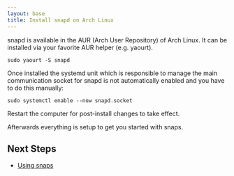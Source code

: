 ```yaml
---
layout: base
title: Install snapd on Arch Linux
---
```


snapd is available in the AUR (Arch User Repository) of Arch Linux. It can
be installed via your favorite AUR helper (e.g. yaourt).

```
sudo yaourt -S snapd
```

Once installed the systemd unit which is responsible to manage the
main communication socket for snapd is not automatically enabled and
you have to do this manually:

```
sudo systemctl enable --now snapd.socket
```

Restart the computer for post-install changes to take effect.

Afterwards everything is setup to get you started with snaps.

## Next Steps

 * [Using snaps](usage)
